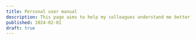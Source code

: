 ```yaml
---
title: Personal user manual
description: This page aims to help my colleagues understand me better and to make our relationships stronger and more productive
published: 2024-02-01
draft: true
---
```

